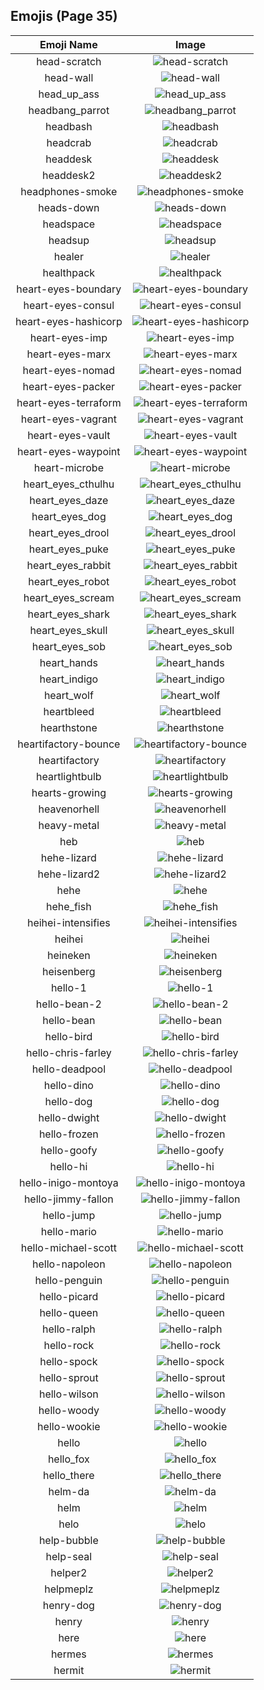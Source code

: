
  ## Emojis (Page 35)
  |Emoji Name|Image|
  | :-: | :-: |
  |head-scratch| ![head-scratch](/emojis/hashicorp/head-scratch.gif)|
  |head-wall| ![head-wall](/emojis/hashicorp/head-wall.gif)|
  |head_up_ass| ![head_up_ass](/emojis/hashicorp/head_up_ass.png)|
  |headbang_parrot| ![headbang_parrot](/emojis/hashicorp/headbang_parrot.gif)|
  |headbash| ![headbash](/emojis/hashicorp/headbash.gif)|
  |headcrab| ![headcrab](/emojis/hashicorp/headcrab.gif)|
  |headdesk| ![headdesk](/emojis/hashicorp/headdesk.gif)|
  |headdesk2| ![headdesk2](/emojis/hashicorp/headdesk2.gif)|
  |headphones-smoke| ![headphones-smoke](/emojis/hashicorp/headphones-smoke.jpg)|
  |heads-down| ![heads-down](/emojis/hashicorp/heads-down.png)|
  |headspace| ![headspace](/emojis/hashicorp/headspace.png)|
  |headsup| ![headsup](/emojis/hashicorp/headsup.png)|
  |healer| ![healer](/emojis/hashicorp/healer.jpg)|
  |healthpack| ![healthpack](/emojis/hashicorp/healthpack.png)|
  |heart-eyes-boundary| ![heart-eyes-boundary](/emojis/hashicorp/heart-eyes-boundary.png)|
  |heart-eyes-consul| ![heart-eyes-consul](/emojis/hashicorp/heart-eyes-consul.png)|
  |heart-eyes-hashicorp| ![heart-eyes-hashicorp](/emojis/hashicorp/heart-eyes-hashicorp.png)|
  |heart-eyes-imp| ![heart-eyes-imp](/emojis/hashicorp/heart-eyes-imp.png)|
  |heart-eyes-marx| ![heart-eyes-marx](/emojis/hashicorp/heart-eyes-marx.png)|
  |heart-eyes-nomad| ![heart-eyes-nomad](/emojis/hashicorp/heart-eyes-nomad.png)|
  |heart-eyes-packer| ![heart-eyes-packer](/emojis/hashicorp/heart-eyes-packer.png)|
  |heart-eyes-terraform| ![heart-eyes-terraform](/emojis/hashicorp/heart-eyes-terraform.png)|
  |heart-eyes-vagrant| ![heart-eyes-vagrant](/emojis/hashicorp/heart-eyes-vagrant.png)|
  |heart-eyes-vault| ![heart-eyes-vault](/emojis/hashicorp/heart-eyes-vault.png)|
  |heart-eyes-waypoint| ![heart-eyes-waypoint](/emojis/hashicorp/heart-eyes-waypoint.png)|
  |heart-microbe| ![heart-microbe](/emojis/hashicorp/heart-microbe.png)|
  |heart_eyes_cthulhu| ![heart_eyes_cthulhu](/emojis/hashicorp/heart_eyes_cthulhu.png)|
  |heart_eyes_daze| ![heart_eyes_daze](/emojis/hashicorp/heart_eyes_daze.png)|
  |heart_eyes_dog| ![heart_eyes_dog](/emojis/hashicorp/heart_eyes_dog.png)|
  |heart_eyes_drool| ![heart_eyes_drool](/emojis/hashicorp/heart_eyes_drool.png)|
  |heart_eyes_puke| ![heart_eyes_puke](/emojis/hashicorp/heart_eyes_puke.png)|
  |heart_eyes_rabbit| ![heart_eyes_rabbit](/emojis/hashicorp/heart_eyes_rabbit.png)|
  |heart_eyes_robot| ![heart_eyes_robot](/emojis/hashicorp/heart_eyes_robot.png)|
  |heart_eyes_scream| ![heart_eyes_scream](/emojis/hashicorp/heart_eyes_scream.png)|
  |heart_eyes_shark| ![heart_eyes_shark](/emojis/hashicorp/heart_eyes_shark.png)|
  |heart_eyes_skull| ![heart_eyes_skull](/emojis/hashicorp/heart_eyes_skull.png)|
  |heart_eyes_sob| ![heart_eyes_sob](/emojis/hashicorp/heart_eyes_sob.png)|
  |heart_hands| ![heart_hands](/emojis/hashicorp/heart_hands.gif)|
  |heart_indigo| ![heart_indigo](/emojis/hashicorp/heart_indigo.png)|
  |heart_wolf| ![heart_wolf](/emojis/hashicorp/heart_wolf.png)|
  |heartbleed| ![heartbleed](/emojis/hashicorp/heartbleed.png)|
  |hearthstone| ![hearthstone](/emojis/hashicorp/hearthstone.png)|
  |heartifactory-bounce| ![heartifactory-bounce](/emojis/hashicorp/heartifactory-bounce.gif)|
  |heartifactory| ![heartifactory](/emojis/hashicorp/heartifactory.png)|
  |heartlightbulb| ![heartlightbulb](/emojis/hashicorp/heartlightbulb.png)|
  |hearts-growing| ![hearts-growing](/emojis/hashicorp/hearts-growing.gif)|
  |heavenorhell| ![heavenorhell](/emojis/hashicorp/heavenorhell.png)|
  |heavy-metal| ![heavy-metal](/emojis/hashicorp/heavy-metal.gif)|
  |heb| ![heb](/emojis/hashicorp/heb.png)|
  |hehe-lizard| ![hehe-lizard](/emojis/hashicorp/hehe-lizard.png)|
  |hehe-lizard2| ![hehe-lizard2](/emojis/hashicorp/hehe-lizard2.png)|
  |hehe| ![hehe](/emojis/hashicorp/hehe.png)|
  |hehe_fish| ![hehe_fish](/emojis/hashicorp/hehe_fish.png)|
  |heihei-intensifies| ![heihei-intensifies](/emojis/hashicorp/heihei-intensifies.gif)|
  |heihei| ![heihei](/emojis/hashicorp/heihei.png)|
  |heineken| ![heineken](/emojis/hashicorp/heineken.png)|
  |heisenberg| ![heisenberg](/emojis/hashicorp/heisenberg.jpg)|
  |hello-1| ![hello-1](/emojis/hashicorp/hello-1.gif)|
  |hello-bean-2| ![hello-bean-2](/emojis/hashicorp/hello-bean-2.gif)|
  |hello-bean| ![hello-bean](/emojis/hashicorp/hello-bean.gif)|
  |hello-bird| ![hello-bird](/emojis/hashicorp/hello-bird.gif)|
  |hello-chris-farley| ![hello-chris-farley](/emojis/hashicorp/hello-chris-farley.gif)|
  |hello-deadpool| ![hello-deadpool](/emojis/hashicorp/hello-deadpool.gif)|
  |hello-dino| ![hello-dino](/emojis/hashicorp/hello-dino.gif)|
  |hello-dog| ![hello-dog](/emojis/hashicorp/hello-dog.gif)|
  |hello-dwight| ![hello-dwight](/emojis/hashicorp/hello-dwight.gif)|
  |hello-frozen| ![hello-frozen](/emojis/hashicorp/hello-frozen.gif)|
  |hello-goofy| ![hello-goofy](/emojis/hashicorp/hello-goofy.gif)|
  |hello-hi| ![hello-hi](/emojis/hashicorp/hello-hi.gif)|
  |hello-inigo-montoya| ![hello-inigo-montoya](/emojis/hashicorp/hello-inigo-montoya.gif)|
  |hello-jimmy-fallon| ![hello-jimmy-fallon](/emojis/hashicorp/hello-jimmy-fallon.gif)|
  |hello-jump| ![hello-jump](/emojis/hashicorp/hello-jump.gif)|
  |hello-mario| ![hello-mario](/emojis/hashicorp/hello-mario.gif)|
  |hello-michael-scott| ![hello-michael-scott](/emojis/hashicorp/hello-michael-scott.gif)|
  |hello-napoleon| ![hello-napoleon](/emojis/hashicorp/hello-napoleon.gif)|
  |hello-penguin| ![hello-penguin](/emojis/hashicorp/hello-penguin.gif)|
  |hello-picard| ![hello-picard](/emojis/hashicorp/hello-picard.gif)|
  |hello-queen| ![hello-queen](/emojis/hashicorp/hello-queen.gif)|
  |hello-ralph| ![hello-ralph](/emojis/hashicorp/hello-ralph.gif)|
  |hello-rock| ![hello-rock](/emojis/hashicorp/hello-rock.gif)|
  |hello-spock| ![hello-spock](/emojis/hashicorp/hello-spock.gif)|
  |hello-sprout| ![hello-sprout](/emojis/hashicorp/hello-sprout.gif)|
  |hello-wilson| ![hello-wilson](/emojis/hashicorp/hello-wilson.png)|
  |hello-woody| ![hello-woody](/emojis/hashicorp/hello-woody.gif)|
  |hello-wookie| ![hello-wookie](/emojis/hashicorp/hello-wookie.gif)|
  |hello| ![hello](/emojis/hashicorp/hello.jpg)|
  |hello_fox| ![hello_fox](/emojis/hashicorp/hello_fox.gif)|
  |hello_there| ![hello_there](/emojis/hashicorp/hello_there.gif)|
  |helm-da| ![helm-da](/emojis/hashicorp/helm-da.png)|
  |helm| ![helm](/emojis/hashicorp/helm.png)|
  |helo| ![helo](/emojis/hashicorp/helo.jpg)|
  |help-bubble| ![help-bubble](/emojis/hashicorp/help-bubble.gif)|
  |help-seal| ![help-seal](/emojis/hashicorp/help-seal.png)|
  |helper2| ![helper2](/emojis/hashicorp/helper2.png)|
  |helpmeplz| ![helpmeplz](/emojis/hashicorp/helpmeplz.png)|
  |henry-dog| ![henry-dog](/emojis/hashicorp/henry-dog.jpg)|
  |henry| ![henry](/emojis/hashicorp/henry.png)|
  |here| ![here](/emojis/hashicorp/here.png)|
  |hermes| ![hermes](/emojis/hashicorp/hermes.png)|
  |hermit| ![hermit](/emojis/hashicorp/hermit.jpg)|
  